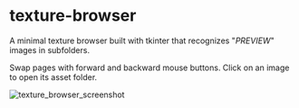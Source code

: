# texture-browser
A minimal texture browser built with tkinter that recognizes "*PREVIEW*" images in subfolders.

Swap pages with forward and backward mouse buttons. Click on an image to open its asset folder.

![texture_browser_screenshot](https://user-images.githubusercontent.com/3117958/236371842-224be93c-f566-4be1-aeb7-f981f00de981.png)
